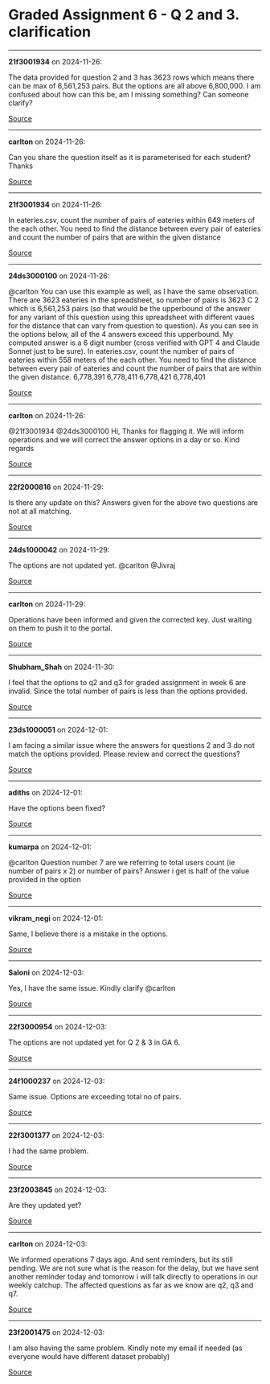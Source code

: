 # Graded Assignment 6 - Q 2 and 3. clarification


---

**21f3001934** on 2024-11-26:

The data provided for question 2 and 3 has 3623 rows which means there can be max of 6,561,253 pairs.
But the options are all above 6,800,000.
I am confused about how can this be, am I missing something?
Can someone clarify?

[Source](https://discourse.onlinedegree.iitm.ac.in/t/graded-assignment-6-q-2-and-3-clarification/157319/1)

---

**carlton** on 2024-11-26:

Can you share the question itself as it is parameterised for each student?
Thanks

[Source](https://discourse.onlinedegree.iitm.ac.in/t/graded-assignment-6-q-2-and-3-clarification/157319/2)

---

**21f3001934** on 2024-11-26:

In eateries.csv, count the number of pairs of eateries within 649 meters of the each other.
You need to find the distance between every pair of eateries and count the number of pairs that are within the given distance

[Source](https://discourse.onlinedegree.iitm.ac.in/t/graded-assignment-6-q-2-and-3-clarification/157319/3)

---

**24ds3000100** on 2024-11-26:

@carlton You can use this example as well, as I have the same observation.
There are 3623 eateries in the spreadsheet, so number of pairs is 3623 C 2 which is 6,561,253 pairs (so that would be the upperbound of the answer for any variant of this question using this spreadsheet with different vaues for the distance that can vary from question to question). As you can see in the options below, all of the 4 answers exceed this upperbound. My computed answer is a 6 digit number (cross verified with GPT 4 and Claude Sonnet just to be sure).
In eateries.csv, count the number of pairs of eateries within 558 meters of the each other.
You need to find the distance between every pair of eateries and count the number of pairs that are within the given distance.
6,778,391
6,778,411
6,778,421
6,778,401

[Source](https://discourse.onlinedegree.iitm.ac.in/t/graded-assignment-6-q-2-and-3-clarification/157319/4)

---

**carlton** on 2024-11-26:

@21f3001934 @24ds3000100
Hi,
Thanks for flagging it. We will inform operations and we will correct the answer options in a day or so.
Kind regards

[Source](https://discourse.onlinedegree.iitm.ac.in/t/graded-assignment-6-q-2-and-3-clarification/157319/5)

---

**22f2000816** on 2024-11-29:

Is there any update on this?  Answers given for the above two questions are  not  at all matching.

[Source](https://discourse.onlinedegree.iitm.ac.in/t/graded-assignment-6-q-2-and-3-clarification/157319/6)

---

**24ds1000042** on 2024-11-29:

The options are not updated yet. @carlton @Jivraj

[Source](https://discourse.onlinedegree.iitm.ac.in/t/graded-assignment-6-q-2-and-3-clarification/157319/7)

---

**carlton** on 2024-11-29:

Operations have been informed and given the corrected key. Just waiting on them to push it to the portal.

[Source](https://discourse.onlinedegree.iitm.ac.in/t/graded-assignment-6-q-2-and-3-clarification/157319/8)

---

**Shubham_Shah** on 2024-11-30:

I feel that the options to q2 and q3 for graded assignment in week 6 are invalid. Since the total number of pairs is less than the options provided.

[Source](https://discourse.onlinedegree.iitm.ac.in/t/graded-assignment-6-q-2-and-3-clarification/157319/9)

---

**23ds1000051** on 2024-12-01:

I am facing a similar issue where the answers for questions 2 and 3 do not match the options provided.  Please review and correct the questions?

[Source](https://discourse.onlinedegree.iitm.ac.in/t/graded-assignment-6-q-2-and-3-clarification/157319/11)

---

**adiths** on 2024-12-01:

Have the options been fixed?

[Source](https://discourse.onlinedegree.iitm.ac.in/t/graded-assignment-6-q-2-and-3-clarification/157319/12)

---

**kumarpa** on 2024-12-01:

@carlton
Question number 7 are we referring to total users count (ie number of pairs x 2) or number of pairs?
Answer i get is half of the value provided in the option

[Source](https://discourse.onlinedegree.iitm.ac.in/t/graded-assignment-6-q-2-and-3-clarification/157319/13)

---

**vikram_negi** on 2024-12-01:

Same, I believe there is a mistake in the options.

[Source](https://discourse.onlinedegree.iitm.ac.in/t/graded-assignment-6-q-2-and-3-clarification/157319/14)

---

**Saloni** on 2024-12-03:

Yes, I have the same issue. Kindly clarify @carlton

[Source](https://discourse.onlinedegree.iitm.ac.in/t/graded-assignment-6-q-2-and-3-clarification/157319/15)

---

**22f3000954** on 2024-12-03:

The options are not updated yet for Q 2 & 3 in GA 6.

[Source](https://discourse.onlinedegree.iitm.ac.in/t/graded-assignment-6-q-2-and-3-clarification/157319/16)

---

**24f1000237** on 2024-12-03:

Same issue. Options are exceeding total no of pairs.

[Source](https://discourse.onlinedegree.iitm.ac.in/t/graded-assignment-6-q-2-and-3-clarification/157319/17)

---

**22f3001377** on 2024-12-03:

I had the same problem.

[Source](https://discourse.onlinedegree.iitm.ac.in/t/graded-assignment-6-q-2-and-3-clarification/157319/18)

---

**23f2003845** on 2024-12-03:

Are they updated yet?

[Source](https://discourse.onlinedegree.iitm.ac.in/t/graded-assignment-6-q-2-and-3-clarification/157319/19)

---

**carlton** on 2024-12-03:

We informed operations 7 days ago. And sent reminders, but its still pending. We are not sure what is the reason for the delay, but we have sent another reminder today and tomorrow i will talk directly to operations in our weekly catchup.
The affected questions as far as we know are q2, q3 and q7.

[Source](https://discourse.onlinedegree.iitm.ac.in/t/graded-assignment-6-q-2-and-3-clarification/157319/20)

---

**23f2001475** on 2024-12-03:

I am also having the same problem. Kindly note my email if needed (as everyone would have different dataset probably)

[Source](https://discourse.onlinedegree.iitm.ac.in/t/graded-assignment-6-q-2-and-3-clarification/157319/21)